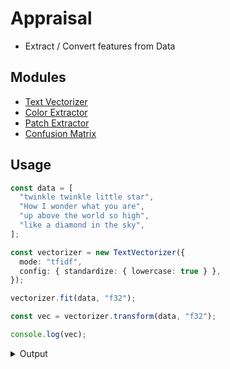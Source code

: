 # Appraisal

- Extract / Convert features from Data

## Modules
- [Text Vectorizer](/feature/conversion/text/mod.ts)
- [Color Extractor](/feature/extraction/image/colors/mod.ts)
- [Patch Extractor](/feature/extraction/image/patches/patch_2d.ts)
- [Confusion Matrix](/metrics/confusion_matrix.ts)

## Usage

```ts
const data = [
  "twinkle twinkle little star",
  "How I wonder what you are",
  "up above the world so high",
  "like a diamond in the sky",
];

const vectorizer = new TextVectorizer({
  mode: "tfidf",
  config: { standardize: { lowercase: true } },
});

vectorizer.fit(data, "f32");

const vec = vectorizer.transform(data, "f32");

console.log(vec);
```

<details> 
  <summary>Output</summary>
  <pre>
    <code>
[
  Float64Array(20) [
    3.386294364929199, 2.386294364929199,
    2.386294364929199,                 0,
                    0,                 0,
                    0,                 0,
                    0,                 0,
                    0,                 0,
                    0,                 0,
                    0,                 0,
                    0,                 0,
                    0,                 0
  ],
  Float64Array(20) [
                    0,                 0,
                    0, 2.386294364929199,
    2.386294364929199, 2.386294364929199,
    2.386294364929199, 2.386294364929199,
    2.386294364929199,                 0,
                    0,                 0,
                    0,                 0,
                    0,                 0,
                    0,                 0,
                    0,                 0
  ],
  Float64Array(20) [
                    0,                  0,
                    0,                  0,
                    0,                  0,
                    0,                  0,
                    0,  2.386294364929199,
    2.386294364929199, 1.6931471824645996,
    2.386294364929199,  2.386294364929199,
    2.386294364929199,                  0,
                    0,                  0,
                    0,                  0
  ],
  Float64Array(20) [
                    0,                  0,
                    0,                  0,
                    0,                  0,
                    0,                  0,
                    0,                  0,
                    0, 1.6931471824645996,
                    0,                  0,
                    0,  2.386294364929199,
    2.386294364929199,  2.386294364929199,
    2.386294364929199,  2.386294364929199
  ]
]
    </code>
  </pre>
</details>
